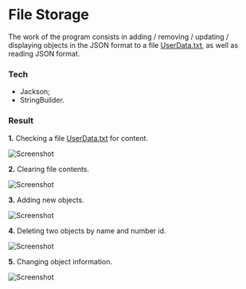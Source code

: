 # File Storage

The work of the program consists in adding / removing / updating / displaying objects in the JSON format to a file [UserData.txt](https://github.com/bbogdasha/fileStorage/blob/master/UserData.txt), as well as reading JSON format.

### Tech

* Jackson;
* StringBuilder.

### Result

**1.** Checking a file [UserData.txt](https://github.com/bbogdasha/fileStorage/blob/master/UserData.txt) for content.

![Screenshot](https://github.com/bbogdasha/fileStorage/blob/master/screenshots/Screenshot_1.jpg)

**2.** Clearing file contents.

![Screenshot](https://github.com/bbogdasha/fileStorage/blob/master/screenshots/Screenshot_2.jpg)

**3.** Adding new objects.

![Screenshot](https://github.com/bbogdasha/fileStorage/blob/master/screenshots/Screenshot_3.jpg)

**4.** Deleting two objects by name and number id.

![Screenshot](https://github.com/bbogdasha/fileStorage/blob/master/screenshots/Screenshot_4.jpg)

**5.** Changing object information.

![Screenshot](https://github.com/bbogdasha/fileStorage/blob/master/screenshots/Screenshot_5.jpg)

